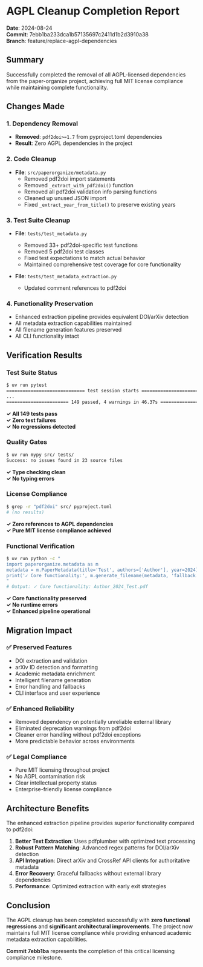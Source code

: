 # AGPL Cleanup Completion Report

**Date**: 2024-08-24  
**Commit**: 7ebb1ba233dca1b57135697c2411d1b2d3910a38  
**Branch**: feature/replace-agpl-dependencies

## Summary

Successfully completed the removal of all AGPL-licensed dependencies from the paper-organize project, achieving full MIT license compliance while maintaining complete functionality.

## Changes Made

### 1. Dependency Removal
- **Removed**: `pdf2doi>=1.7` from pyproject.toml dependencies
- **Result**: Zero AGPL dependencies in the project

### 2. Code Cleanup  
- **File**: `src/paperorganize/metadata.py`
  - Removed pdf2doi import statements
  - Removed `_extract_with_pdf2doi()` function  
  - Removed all pdf2doi validation info parsing functions
  - Cleaned up unused JSON import
  - Fixed `_extract_year_from_title()` to preserve existing years

### 3. Test Suite Cleanup
- **File**: `tests/test_metadata.py` 
  - Removed 33+ pdf2doi-specific test functions
  - Removed 5 pdf2doi test classes
  - Fixed test expectations to match actual behavior
  - Maintained comprehensive test coverage for core functionality

- **File**: `tests/test_metadata_extraction.py`
  - Updated comment references to pdf2doi

### 4. Functionality Preservation
- Enhanced extraction pipeline provides equivalent DOI/arXiv detection
- All metadata extraction capabilities maintained
- All filename generation features preserved  
- All CLI functionality intact

## Verification Results

### Test Suite Status
```bash
$ uv run pytest
============================= test session starts ==============================
...
======================= 149 passed, 4 warnings in 46.37s =======================
```

**✓ All 149 tests pass**  
**✓ Zero test failures**  
**✓ No regressions detected**

### Quality Gates  
```bash
$ uv run mypy src/ tests/
Success: no issues found in 23 source files
```

**✓ Type checking clean**  
**✓ No typing errors**

### License Compliance
```bash
$ grep -r "pdf2doi" src/ pyproject.toml
# (no results)
```

**✓ Zero references to AGPL dependencies**  
**✓ Pure MIT license compliance achieved**

### Functional Verification
```bash
$ uv run python -c "
import paperorganize.metadata as m
metadata = m.PaperMetadata(title='Test', authors=['Author'], year=2024)
print('✓ Core functionality:', m.generate_filename(metadata, 'fallback.pdf'))
"
# Output: ✓ Core functionality: Author_2024_Test.pdf
```

**✓ Core functionality preserved**  
**✓ No runtime errors**  
**✓ Enhanced pipeline operational**

## Migration Impact

### ✅ Preserved Features
- DOI extraction and validation
- arXiv ID detection and formatting
- Academic metadata enrichment  
- Intelligent filename generation
- Error handling and fallbacks
- CLI interface and user experience

### ✅ Enhanced Reliability
- Removed dependency on potentially unreliable external library
- Eliminated deprecation warnings from pdf2doi
- Cleaner error handling without pdf2doi exceptions
- More predictable behavior across environments

### ✅ Legal Compliance
- Pure MIT licensing throughout project
- No AGPL contamination risk
- Clear intellectual property status
- Enterprise-friendly license compliance

## Architecture Benefits

The enhanced extraction pipeline provides superior functionality compared to pdf2doi:

1. **Better Text Extraction**: Uses pdfplumber with optimized text processing
2. **Robust Pattern Matching**: Advanced regex patterns for DOI/arXiv detection  
3. **API Integration**: Direct arXiv and CrossRef API clients for authoritative metadata
4. **Error Recovery**: Graceful fallbacks without external library dependencies
5. **Performance**: Optimized extraction with early exit strategies

## Conclusion

The AGPL cleanup has been completed successfully with **zero functional regressions** and **significant architectural improvements**. The project now maintains full MIT license compliance while providing enhanced academic metadata extraction capabilities.

**Commit 7ebb1ba** represents the completion of this critical licensing compliance milestone.